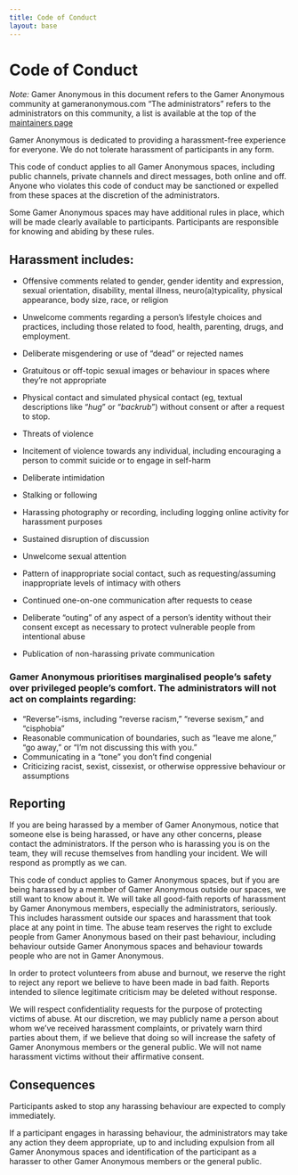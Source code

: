 ```yaml
---
title: Code of Conduct
layout: base
---
```


# Code of Conduct

_Note:_ Gamer Anonymous in this document refers to the Gamer Anonymous community at gameranonymous.com &ldquo;The administrators&rdquo; refers to the administrators on this community, a list is available at the top of the <a href="http://gameranonymous.com/maintainers.html">maintainers page</a>

Gamer Anonymous is dedicated to providing a harassment-free experience for everyone. We do not tolerate harassment of participants in any form.

This code of conduct applies to all Gamer Anonymous spaces, including public channels, private channels and direct messages, both online and off. Anyone who violates this code of conduct may be sanctioned or expelled from these spaces at the discretion of the administrators.

Some Gamer Anonymous spaces may have additional rules in place, which will be made clearly available to participants. Participants are responsible for knowing and abiding by these rules.


## Harassment includes:

* Offensive comments related to gender, gender identity and expression, sexual orientation, disability, mental illness, neuro(a)typicality, physical appearance, body size, race, or religion
* Unwelcome comments regarding a person&rsquo;s lifestyle choices and practices, including those related to food, health, parenting, drugs, and employment.
* Deliberate misgendering or use of &ldquo;dead&rdquo; or rejected names
* Gratuitous or off-topic sexual images or behaviour in spaces where they&rsquo;re not appropriate
* Physical contact and simulated physical contact (eg, textual descriptions like &ldquo;<em>hug</em>&rdquo; or &ldquo;<em>backrub</em>&rdquo;) without consent or after a request to stop.
* Threats of violence
* Incitement of violence towards any individual, including encouraging a person to commit suicide or to engage in self-harm


* Deliberate intimidation
* Stalking or following
* Harassing photography or recording, including logging online activity for harassment purposes
* Sustained disruption of discussion
* Unwelcome sexual attention
* Pattern of inappropriate social contact, such as requesting/assuming inappropriate levels of intimacy with others
* Continued one-on-one communication after requests to cease
* Deliberate &ldquo;outing&rdquo; of any aspect of a person&rsquo;s identity without their consent except as necessary to protect vulnerable people from intentional abuse
* Publication of non-harassing private communication 

### Gamer Anonymous prioritises marginalised people&rsquo;s safety over privileged people&rsquo;s comfort. The administrators will not act on complaints regarding:

* &ldquo;Reverse&rdquo;-isms, including &ldquo;reverse racism,&rdquo; &ldquo;reverse sexism,&rdquo; and &ldquo;cisphobia&rdquo;
* Reasonable communication of boundaries, such as &ldquo;leave me alone,&rdquo; &ldquo;go away,&rdquo; or &ldquo;I&rsquo;m not discussing this with you.&rdquo;
* Communicating in a &ldquo;tone&rdquo; you don&rsquo;t find congenial
* Criticizing racist, sexist, cissexist, or otherwise oppressive behaviour or assumptions 


## Reporting

If you are being harassed by a member of Gamer Anonymous, notice that someone else is being harassed, or have any other concerns, please contact the administrators. If the person who is harassing you is on the team, they will recuse themselves from handling your incident. We will respond as promptly as we can.

This code of conduct applies to Gamer Anonymous spaces, but if you are being harassed by a member of Gamer Anonymous outside our spaces, we still want to know about it. We will take all good-faith reports of harassment by Gamer Anonymous members, especially the administrators, seriously. This includes harassment outside our spaces and harassment that took place at any point in time. The abuse team reserves the right to exclude people from Gamer Anonymous based on their past behaviour, including behaviour outside Gamer Anonymous spaces and behaviour towards people who are not in Gamer Anonymous.

In order to protect volunteers from abuse and burnout, we reserve the right to reject any report we believe to have been made in bad faith. Reports intended to silence legitimate criticism may be deleted without response.

We will respect confidentiality requests for the purpose of protecting victims of abuse. At our discretion, we may publicly name a person about whom we&rsquo;ve received harassment complaints, or privately warn third parties about them, if we believe that doing so will increase the safety of Gamer Anonymous members or the general public. We will not name harassment victims without their affirmative consent.

## Consequences

Participants asked to stop any harassing behaviour are expected to comply immediately.

If a participant engages in harassing behaviour, the administrators may take any action they deem appropriate, up to and including expulsion from all Gamer Anonymous spaces and identification of the participant as a harasser to other Gamer Anonymous members or the general public. 
